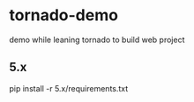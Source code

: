 tornado-demo
============

demo while leaning tornado to build web project


## 5.x
pip install -r 5.x/requirements.txt